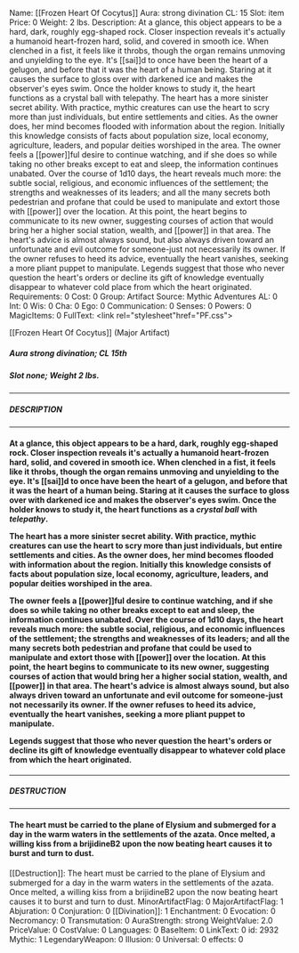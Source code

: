 Name: [[Frozen Heart Of Cocytus]]
Aura: strong divination
CL: 15
Slot: item
Price: 0
Weight: 2 lbs.
Description: At a glance, this object appears to be a hard, dark, roughly egg-shaped rock. Closer inspection reveals it's actually a humanoid heart-frozen hard, solid, and covered in smooth ice. When clenched in a fist, it feels like it throbs, though the organ remains unmoving and unyielding to the eye. It's [[sai]]d to once have been the heart of a gelugon, and before that it was the heart of a human being. Staring at it causes the surface to gloss over with darkened ice and makes the observer's eyes swim. Once the holder knows to study it, the heart functions as a crystal ball with telepathy. The heart has a more sinister secret ability. With practice, mythic creatures can use the heart to scry more than just individuals, but entire settlements and cities. As the owner does, her mind becomes flooded with information about the region. Initially this knowledge consists of facts about population size, local economy, agriculture, leaders, and popular deities worshiped in the area. The owner feels a [[power]]ful desire to continue watching, and if she does so while taking no other breaks except to eat and sleep, the information continues unabated. Over the course of 1d10 days, the heart reveals much more: the subtle social, religious, and economic influences of the settlement; the strengths and weaknesses of its leaders; and all the many secrets both pedestrian and profane that could be used to manipulate and extort those with [[power]] over the location. At this point, the heart begins to communicate to its new owner, suggesting courses of action that would bring her a higher social station, wealth, and [[power]] in that area. The heart's advice is almost always sound, but also always driven toward an unfortunate and evil outcome for someone-just not necessarily its owner. If the owner refuses to heed its advice, eventually the heart vanishes, seeking a more pliant puppet to manipulate. Legends suggest that those who never question the heart's orders or decline its gift of knowledge eventually disappear to whatever cold place from which the heart originated.
Requirements: 0
Cost: 0
Group: Artifact
Source: Mythic Adventures
AL: 0
Int: 0
Wis: 0
Cha: 0
Ego: 0
Communication: 0
Senses: 0
Powers: 0
MagicItems: 0
FullText: <link rel="stylesheet"href="PF.css"><div class="heading"><p class="alignleft">[[Frozen Heart Of Cocytus]] (Major Artifact)</p><div style="clear: both;"></div></div><div><h5><b>Aura </b>strong divination; <b>CL </b>15th</h5><h5><b>Slot </b>none; <b>Weight </b>2 lbs.</h5></div><hr/><div><h5><b>DESCRIPTION</b></h5></div><hr/><div><h4><p>At a glance, this object appears to be a hard, dark, roughly egg-shaped rock. Closer inspection reveals it's actually a humanoid heart-frozen hard, solid, and covered in smooth ice. When clenched in a fist, it feels like it throbs, though the organ remains unmoving and unyielding to the eye. It's [[sai]]d to once have been the heart of a gelugon, and before that it was the heart of a human being. Staring at it causes the surface to gloss over with darkened ice and makes the observer's eyes swim. Once the holder knows to study it, the heart functions as a <i>crystal ball</i> with <i>telepathy</i>. </p><p>The heart has a more sinister secret ability. With practice, mythic creatures can use the heart to scry more than just individuals, but entire settlements and cities. As the owner does, her mind becomes flooded with information about the region. Initially this knowledge consists of facts about population size, local economy, agriculture, leaders, and popular deities worshiped in the area. </p><p>The owner feels a [[power]]ful desire to continue watching, and if she does so while taking no other breaks except to eat and sleep, the information continues unabated. Over the course of 1d10 days, the heart reveals much more: the subtle social, religious, and economic influences of the settlement; the strengths and weaknesses of its leaders; and all the many secrets both pedestrian and profane that could be used to manipulate and extort those with [[power]] over the location. At this point, the heart begins to communicate to its new owner, suggesting courses of action that would bring her a higher social station, wealth, and [[power]] in that area. The heart's advice is almost always sound, but also always driven toward an unfortunate and evil outcome for someone-just not necessarily its owner. If the owner refuses to heed its advice, eventually the heart vanishes, seeking a more pliant puppet to manipulate. </p><p>Legends suggest that those who never question the heart's orders or decline its gift of knowledge eventually disappear to whatever cold place from which the heart originated.</p></h4></div><hr/><div><h5><b>DESTRUCTION</b></h5></div><hr/><div><h4><p>The heart must be carried to the plane of Elysium and submerged for a day in the warm waters in the settlements of the azata. Once melted, a willing kiss from a brijidineB2 upon the now beating heart causes it to burst and turn to dust.</p></h4></div>
[[Destruction]]: The heart must be carried to the plane of Elysium and submerged for a day in the warm waters in the settlements of the azata. Once melted, a willing kiss from a brijidineB2 upon the now beating heart causes it to burst and turn to dust.
MinorArtifactFlag: 0
MajorArtifactFlag: 1
Abjuration: 0
Conjuration: 0
[[Divination]]: 1
Enchantment: 0
Evocation: 0
Necromancy: 0
Transmutation: 0
AuraStrength: strong
WeightValue: 2.0
PriceValue: 0
CostValue: 0
Languages: 0
BaseItem: 0
LinkText: 0
id: 2932
Mythic: 1
LegendaryWeapon: 0
Illusion: 0
Universal: 0
effects: 0
